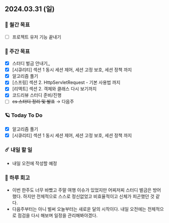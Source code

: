 ## 2024.03.31 (일)

### 🚀 월간 목표

- [ ] 프로젝트 유저 기능 끝내기
  <br/>

### 💫 주간 목표

- [x] 스터디 벌금 안내기,,
- [x] [시큐리티] 섹션 1 동시 세션 제어, 세션 고정 보호, 세션 정책 까지
- [x] 알고리즘 풀기
- [x] [스프링] 섹션 2. HttpServletRequest - 기본 사용법 까지
- [x] [리액트] 섹션 2. 객체와 클래스 다시 보기까지
- [x] 코드리뷰 스터디 준비/진행
- [ ] ~~cs 스터디 정리 및 발표~~ → 다음주
  <br/>

### 🪐 Today To Do

- [x] 알고리즘 풀기
- [x] [시큐리티] 섹션 1 동시 세션 제어, 세션 고정 보호, 세션 정책 까지
  <br/>

### ☄️ 내일 할 일

- 내일 오전에 작성할 예정
  <br/>

### 👾 하루 회고

- 이번 한주도 너무 바빴고 주말 여행 이슈가 있었지만 어찌저찌 스터디 벌금은 방어했다. 하지만 전체적으로 스스로 정신없었고 비효율적이고 신체가 피곤했던 것 같다.
- 다음주부터는 아니 벌써 오늘부터는 새로운 달의 시작이다. 내일 오전에는 전체적으로 점검을 다시 해보며 일정을 관리해봐야겠다.